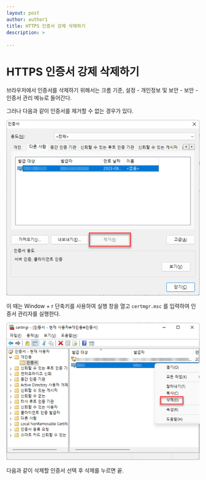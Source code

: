 ```yaml
---
layout: post
author: author1
title: HTTPS 인증서 강제 삭제하기
description: >

---
```


# HTTPS 인증서 강제 삭제하기

브라우저에서 인증서를 삭제하기 위해서는
크롬 기준, 설정 - 개인정보 및 보안 - 보안 - 인증서 관리 메뉴로 들어간다.

그러나 다음과 같이 인증서를 제거할 수 없는 경우가 있다.

![crt-01](/img/crt-01.png)

이 때는 Window + r 단축키를 사용하여 실행 창을 열고 `certmgr.msc` 를 입력하여 인증서 관리자를 실행한다.

![crt-02](/img/crt-02.png)

다음과 같이 삭제할 인증서 선택 후 삭제를 누르면 끝.